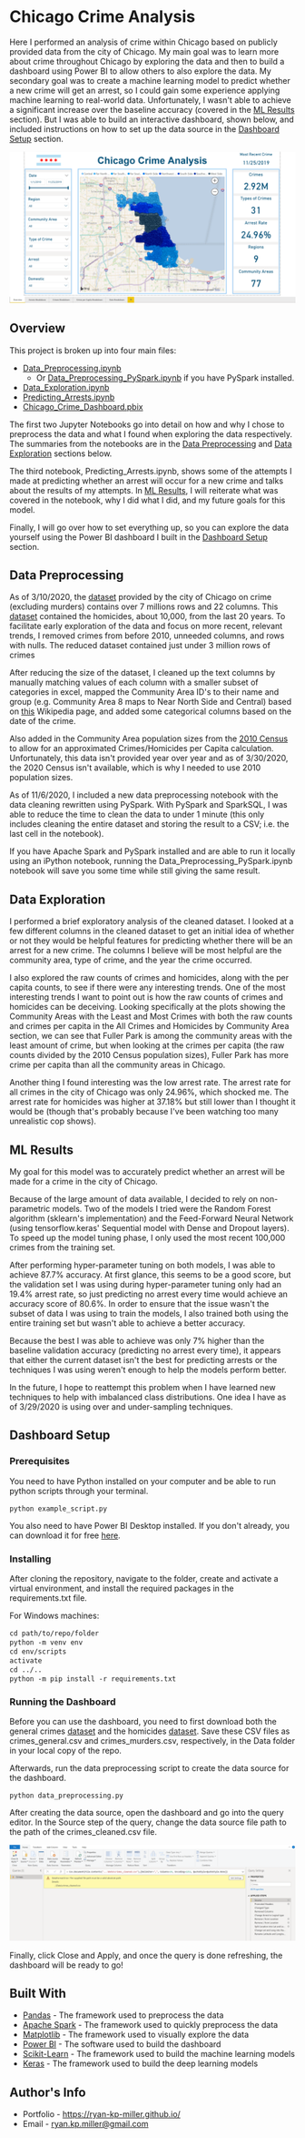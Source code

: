# Chicago Crime Analysis

Here I performed an analysis of crime within Chicago based on publicly provided data from the city of Chicago. My main goal was to learn more about crime throughout Chicago by exploring the data and then to build a dashboard using Power BI to allow others to also explore the data. My secondary goal was to create a machine learning model to predict whether a new crime will get an arrest, so I could gain some experience applying machine learning to real-world data. Unfortunately, I wasn't able to achieve a significant increase over the baseline accuracy (covered in the [ML Results](#ml-results) section). But I was able to build an interactive dashboard, shown below, and included instructions on how to set up the data source in the [Dashboard Setup](#dashboard-setup) section.

![overview_screenshot](../images/Overview_Screenshot.PNG)

## Overview

This project is broken up into four main files:
  - [Data_Preprocessing.ipynb](https://github.com/ryan-kp-miller/Chicago-Crime-Analysis/blob/master/Data_Preprocessing.ipynb)
    - Or [Data_Preprocessing_PySpark.ipynb](https://github.com/ryan-kp-miller/Chicago-Crime-Analysis/blob/master/Data_Preprocessing_PySpark.ipynb) if you have PySpark installed.
  - [Data_Exploration.ipynb](https://github.com/ryan-kp-miller/Chicago-Crime-Analysis/blob/master/Data_Exploration.ipynb)
  - [Predicting_Arrests.ipynb](https://github.com/ryan-kp-miller/Chicago-Crime-Analysis/blob/master/Predicting_Arrests.ipynb)
  - [Chicago_Crime_Dashboard.pbix](https://github.com/ryan-kp-miller/Chicago-Crime-Analysis/blob/master/Chicago_Crime_Dashboard.pbix)

The first two Jupyter Notebooks go into detail on how and why I chose to preprocess the data and what I found when exploring the data respectively. The summaries from the notebooks are in the [Data Preprocessing](#data-preprocessing) and [Data Exploration](#data-exploration) sections below.

The third notebook, Predicting_Arrests.ipynb, shows some of the attempts I made at predicting whether an arrest will occur for a new crime and talks about the results of my attempts. In [ML Results](#ml-results), I will reiterate what was covered in the notebook, why I did what I did, and my future goals for this model.

Finally, I will go over how to set everything up, so you can explore the data yourself using the Power BI dashboard I built in the [Dashboard Setup](#dashboard-setup) section.


## Data Preprocessing

As of 3/10/2020, the [dataset](https://data.cityofchicago.org/Public-Safety/Crimes-2001-to-present/ijzp-q8t2) provided by the city of Chicago on crime (excluding murders) contains over 7 millions rows and 22 columns. This [dataset](#https://data.cityofchicago.org/Public-Safety/Homicides/k9xv-yxzs) contained the homicides, about 10,000, from the last 20 years. To facilitate early exploration of the data and focus on more recent, relevant trends, I removed crimes from before 2010, unneeded columns, and rows with nulls. The reduced dataset contained just under 3 million rows of crimes  

After reducing the size of the dataset, I cleaned up the text columns by manually matching values of each column with a smaller subset of categories in excel, mapped the Community Area ID's to their name and group (e.g. Community Area 8 maps to Near North Side and Central) based on [this](https://en.wikipedia.org/wiki/Community_areas_in_Chicago) Wikipedia page, and added some categorical columns based on the date of the crime.  

Also added in the Community Area population sizes from the [2010 Census](https://www.chicago.gov/content/dam/city/depts/zlup/Zoning_Main_Page/Publications/Census_2010_Community_Area_Profiles/Census_2010_and_2000_CA_Populations.pdf) to allow for an approximated Crimes/Homicides per Capita calculation. Unfortunately, this data isn't provided year over year and as of 3/30/2020, the 2020 Census isn't available, which is why I needed to use 2010 population sizes.

As of 11/6/2020, I included a new data preprocessing notebook with the data cleaning rewritten using PySpark. With PySpark and SparkSQL, I was able to reduce the time to clean the data to under 1 minute (this only includes cleaning the entire dataset and storing the result to a CSV; i.e. the last cell in the notebook).  

If you have Apache Spark and PySpark installed and are able to run it locally using an iPython notebook, running the Data_Preprocessing_PySpark.ipynb notebook will save you some time while still giving the same result.


## Data Exploration

I performed a brief exploratory analysis of the cleaned dataset. I looked at a few different columns in the cleaned dataset to get an initial idea of whether or not they would be helpful features for predicting whether there will be an arrest for a new crime. The columns I believe will be most helpful are the community area, type of crime, and the year the crime occurred.

I also explored the raw counts of crimes and homicides, along with the per capita counts, to see if there were any interesting trends. One of the most interesting trends I want to point out is how the raw counts of crimes and homicides can be deceiving. Looking specifically at the plots showing the Community Areas with the Least and Most Crimes with both the raw counts and crimes per capita in the All Crimes and Homicides by Community Area section, we can see that Fuller Park is among the community areas with the least amount of crime, but when looking at the crimes per capita (the raw counts divided by the 2010 Census population sizes), Fuller Park has more crime per capita than all the  community areas in Chicago.  

Another thing I found interesting was the low arrest rate. The arrest rate for all crimes in the city of Chicago was only 24.96%, which shocked me. The arrest rate for homicides was higher at 37.18% but still lower than I thought it would be (though that's probably because I've been watching too many unrealistic cop shows).


## ML Results  

My goal for this model was to accurately predict whether an arrest will be made for a crime in the city of Chicago.  

Because of the large amount of data available, I decided to rely on non-parametric models. Two of the models I tried were the Random Forest algorithm (sklearn's implementation) and the Feed-Forward Neural Network (using tensorflow.keras' Sequential model with Dense and Dropout layers). To speed up the model tuning phase, I only used the most recent 100,000 crimes from the training set.    

After performing hyper-parameter tuning on both models, I was able to achieve 87.7% accuracy. At first glance, this seems to be a good score, but the validation set I was using during hyper-parameter tuning only had an 19.4% arrest rate, so just predicting no arrest every time would achieve an accuracy score of 80.6%. In order to ensure that the issue wasn't the subset of data I was using to train the models, I also trained both using the entire training set but wasn't able to achieve a better accuracy.

Because the best I was able to achieve was only 7% higher than the baseline validation accuracy (predicting no arrest every time), it appears that either the current dataset isn't the best for predicting arrests or the techniques I was using weren't enough to help the models perform better.

In the future, I hope to reattempt this problem when I have learned new techniques to help with imbalanced class distributions. One idea I have as of 3/29/2020 is using over and under-sampling techniques.


## Dashboard Setup

### Prerequisites

You need to have Python installed on your computer and be able to run python
scripts through your terminal.

```
python example_script.py
```

You also need to have Power BI Desktop installed. If you don't already, you can download it for free [here](https://www.microsoft.com/en-us/download/details.aspx?id=58494).


### Installing

After cloning the repository, navigate to the folder, create and activate a virtual environment, and install the required packages in the requirements.txt file.

For Windows machines:
```
cd path/to/repo/folder
python -m venv env
cd env/scripts
activate
cd ../..
python -m pip install -r requirements.txt
```


### Running the Dashboard

Before you can use the dashboard, you need to first download both the general crimes [dataset](https://data.cityofchicago.org/Public-Safety/Crimes-2001-to-present/ijzp-q8t2) and the homicides [dataset](#https://data.cityofchicago.org/Public-Safety/Homicides/k9xv-yxzs). Save these CSV files as crimes_general.csv and crimes_murders.csv, respectively, in the Data folder in your local copy of the repo.  

Afterwards, run the data preprocessing script to create the data source for the dashboard.

```
python data_preprocessing.py
```

After creating the data source, open the dashboard and go into the query editor. In the Source step of the query, change the data source file path to the path of the crimes_cleaned.csv file.

![Data_Source_File_Path_Screenshot](../images/Data_Source_File_Path_Screenshot.PNG)

 Finally, click Close and Apply, and once the query is done refreshing, the dashboard will be ready to go!


## Built With

* [Pandas](https://plot.ly/python/plotly-express/) - The framework used to preprocess the data
* [Apache Spark](https://spark.apache.org/) - The framework used to quickly preprocess the data
* [Matplotlib](https://matplotlib.org/) - The framework used to visually explore the data
* [Power BI](https://powerbi.microsoft.com/en-us/) - The software used to build the dashboard
* [Scikit-Learn](https://scikit-learn.org/stable/) - The framework used to build the machine learning models
* [Keras](https://www.tensorflow.org/guide/keras) - The framework used to build the deep learning models

## Author's Info

* Portfolio - https://ryan-kp-miller.github.io/  
* Email - ryan.kp.miller@gmail.com
